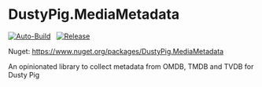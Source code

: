 # DustyPig.MediaMetadata

[![Auto-Build](https://github.com/dustypigtv/DustyPig.MediaMetadata/actions/workflows/auto_build.yml/badge.svg)](https://github.com/dustypigtv/DustyPig.MediaMetadata/actions/workflows/auto_build.yml)&nbsp;&nbsp;&nbsp;[![Release](https://github.com/dustypigtv/DustyPig.MediaMetadata/actions/workflows/release.yml/badge.svg)](https://github.com/dustypigtv/DustyPig.MediaMetadata/actions/workflows/release.yml)

Nuget: https://www.nuget.org/packages/DustyPig.MediaMetadata

An opinionated library to collect metadata from OMDB, TMDB and TVDB for Dusty Pig